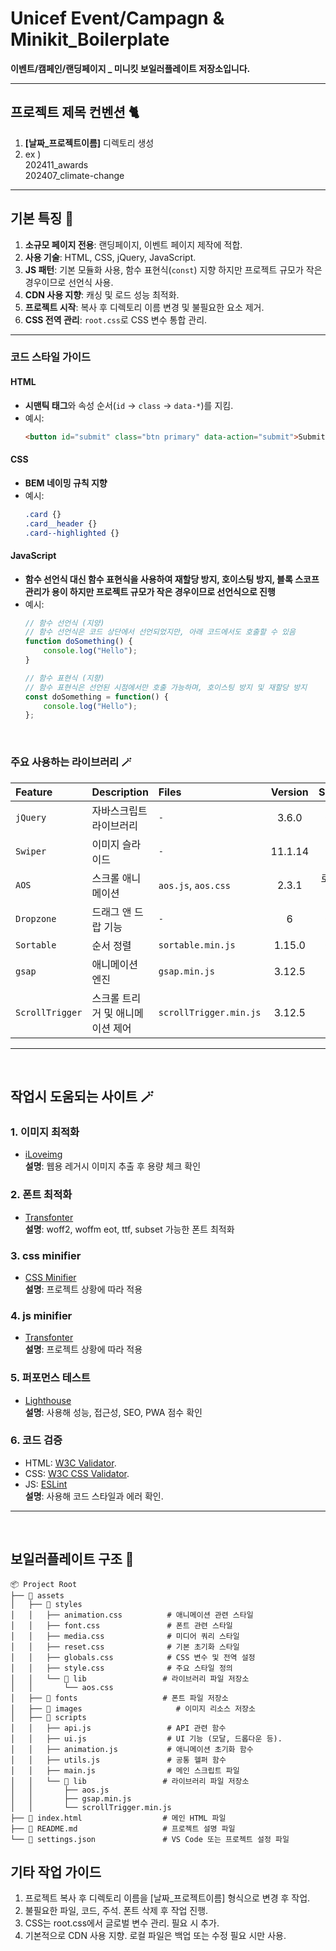 # Unicef Event/Campagn & Minikit_Boilerplate

**이벤트/캠페인/랜딩페이지 _ 미니킷 보일러플레이트 저장소입니다.**  

***

## 프로젝트 제목 컨벤션 🐈

1. **[날짜_프로젝트이름]** 디렉토리 생성
2. ex )  
      202411_awards  
      202407_climate-change

***

## 기본 특징 🐉

1. **소규모 페이지 전용**: 랜딩페이지, 이벤트 페이지 제작에 적합.
2. **사용 기술**: HTML, CSS, jQuery, JavaScript.
3. **JS 패턴**: 기본 모듈화 사용, 함수 표현식(`const`) 지향 하지만 프로젝트 규모가 작은 경우이므로 선언식 사용.
4. **CDN 사용 지향**: 캐싱 및 로드 성능 최적화.
5. **프로젝트 시작**: 복사 후 디렉토리 이름 변경 및 불필요한 요소 제거.
6. **CSS 전역 관리**: `root.css`로 CSS 변수 통합 관리.

---
### **코드 스타일 가이드**
#### **HTML**
- **시맨틱 태그**와 속성 순서(`id` → `class` → `data-*`)를 지킴.
- 예시:
  ```html
  <button id="submit" class="btn primary" data-action="submit">Submit</button>
  ```
#### **CSS**
- **BEM 네이밍 규칙 지향**
- 예시:
  ```css
  .card {}
  .card__header {}
  .card--highlighted {}
  ```
#### **JavaScript**
- **함수 선언식 대신 함수 표현식을 사용하여 재할당 방지, 호이스팅 방지, 블록 스코프 관리가 용이 하지만 프로젝트 규모가 작은 경우이므로 선언식으로 진행**
- 예시:
  ```javascript
  // 함수 선언식 (지양)
  // 함수 선언식은 코드 상단에서 선언되었지만, 아래 코드에서도 호출할 수 있음
  function doSomething() {
      console.log("Hello");
  }

  // 함수 표현식 (지향)
  // 함수 표현식은 선언된 시점에서만 호출 가능하며, 호이스팅 방지 및 재할당 방지
  const doSomething = function() {
      console.log("Hello");
  };

  ```

<br>  

### **주요 사용하는 라이브러리** 🪄
| Feature          | Description               | Files                             | Version   | Source       |
| :-------------- | :----------------------- | :-------------------------------- | :--------:| :----------: |
| `jQuery`         | 자바스크립트 라이브러리  | `-`             | 3.6.0     | CDN          |
| `Swiper`         | 이미지 슬라이드          | `-` | 11.1.14  | CDN          |
| `AOS`            | 스크롤 애니메이션        | `aos.js`, `aos.css`               | 2.3.1     | 로컬 파일    |
| `Dropzone`       | 드래그 앤 드랍 기능      | `-` | 6       | CDN          |
| `Sortable`       | 순서 정렬                | `sortable.min.js`                 | 1.15.0    | CDN          |
| `gsap`           | 애니메이션 엔진          | `gsap.min.js`                     | 3.12.5    | CDN          |
| `ScrollTrigger`  | 스크롤 트리거 및 애니메이션 제어 | `scrollTrigger.min.js`          | 3.12.5    | CDN          |

***
<br>

## 작업시 도움되는 사이트 🪄
### 1. 이미지 최적화
  - [iLoveimg](https://www.iloveimg.com/ko/compress-image)  
  **설명**: 웹용 레거시 이미지 추출 후 용량 체크 확인
### 2. 폰트 최적화 
  - [Transfonter](https://transfonter.org/)  
  **설명**: woff2, woffm eot, ttf, subset 가능한 폰트 최적화 
### 3. css minifier
  - [CSS Minifier](https://www.toptal.com/developers/cssminifier)  
  **설명**: 프로젝트 상황에 따라 적용
### 4. js minifier 
  - [Transfonter](https://www.toptal.com/developers/javascript-minifier)  
  **설명**: 프로젝트 상황에 따라 적용
### 5. 퍼포먼스 테스트
  - [Lighthouse](https://developers.google.com/web/tools/lighthouse)  
  **설명**: 사용해 성능, 접근성, SEO, PWA 점수 확인
### 6. 코드 검증
- HTML: [W3C Validator](https://validator.w3.org/).
- CSS: [W3C CSS Validator](https://jigsaw.w3.org/css-validator/).
- JS: [ESLint](https://eslint.org/)  
**설명**: 사용해 코드 스타일과 에러 확인.

***
<br>

##  보일러플레이트 구조 🧱

```
📦 Project Root
├── 📂 assets
│   ├── 📂 styles
│   │   ├── animation.css          # 애니메이션 관련 스타일
│   │   ├── font.css               # 폰트 관련 스타일
│   │   ├── media.css              # 미디어 쿼리 스타일
│   │   ├── reset.css              # 기본 초기화 스타일
│   │   ├── globals.css            # CSS 변수 및 전역 설정
│   │   ├── style.css              # 주요 스타일 정의
│   │   └── 📂 lib                 # 라이브러리 파일 저장소
│   │       └── aos.css
│   ├── 📂 fonts                   # 폰트 파일 저장소
│   ├── 📂 images                     # 이미지 리소스 저장소
│   ├── 📂 scripts
│   │   ├── api.js                 # API 관련 함수
│   │   ├── ui.js                  # UI 기능 (모달, 드롭다운 등).
│   │   ├── animation.js           # 애니메이션 초기화 함수
│   │   ├── utils.js               # 공통 헬퍼 함수
│   │   ├── main.js                # 메인 스크립트 파일
│   │   └── 📂 lib                 # 라이브러리 파일 저장소
│   │       ├── aos.js
│   │       ├── gsap.min.js
│   │       └── scrollTrigger.min.js
├── 📄 index.html                  # 메인 HTML 파일
├── 📄 README.md                   # 프로젝트 설명 파일
└── 📄 settings.json               # VS Code 또는 프로젝트 설정 파일
```

##  기타 작업 가이드
1. 프로젝트 복사 후 디렉토리 이름을 [날짜_프로젝트이름] 형식으로 변경 후 작업.
2. 불필요한 파일, 코드, 주석. 폰트 삭제 후 작업 진행.
3. CSS는 root.css에서 글로벌 변수 관리. 필요 시 추가.
4. 기본적으로 CDN 사용 지향. 로컬 파일은 백업 또는 수정 필요 시만 사용.
